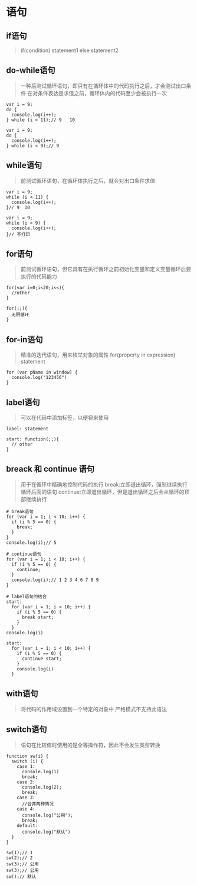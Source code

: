 # 语句

##  if语句

> if(condition) statement1 else statement2

## do-while语句

> 一种后测试循环语句，即只有在循环体中的代码执行之后，才会测试出口条件
在对条件表达是求值之前，循环体内的代码至少会被执行一次

```
var i = 9;
do {
  console.log(i++);
} while (i < 11);// 9   10

var i = 9;
do {
  console.log(i++);
} while (i < 9);// 9
```

## while语句

> 前测试循环语句，在循环体执行之后，就会对出口条件求值

```
var i = 9;
while (i < 11) {
  console.log(i++);
}// 9  10

var i = 9;
while (i < 9) {
  console.log(i++);
}// 不打印
```

## for语句

> 前测试循环语句，但它具有在执行循环之前初始化变量和定义变量循环后要执行的代码能力

```
for(var i=0;i<20;i<<){
  //other
}

for(;;){
  无限循环
}
```

## for-in语句

> 精准的迭代语句，用来枚举对象的属性
for(property in expression) statement

```
for (var pName in window) {
  console.log("123456")
}
```

## label语句

> 可以在代码中添加标签，以便将来使用

```
label: statement

start: function(;;){
  // other
}
```

## breack 和 continue 语句

> 用于在循环中精确地控制代码的执行
break:立即退出循环，强制继续执行循环后面的语句
continue:立即退出循环，但是退出循环之后会从循环的顶部继续执行

```
# break语句
for (var i = 1; i < 10; i++) {
  if (i % 5 == 0) {
    break;
  }
}
console.log(i);// 5
```
```
# continue语句
for (var i = 1; i < 10; i++) {
  if (i % 5 == 0) {
    continue;
  }
  console.log(i);// 1 2 3 4 6 7 8 9
}
```

```
# label语句的结合
start:
  for (var i = 1; i < 10; i++) {
    if (i % 5 == 0) {
      break start;
    }
  }
console.log(i)

start:
  for (var i = 1; i < 10; i++) {
    if (i % 5 == 0) {
      continue start;
    }
    console.log(i)
  }
```

## with语句

> 将代码的作用域设置到一个特定的对象中
> 严格模式不支持此语法

## switch语句

> 语句在比较值时使用的是全等操作符，因此不会发生类型转换

```
function sw(i) {
  switch (i) {
    case 1:
      console.log(1)
      break;
    case 2:
      console.log(2);
      break;
    case 3:
      //合并两种情况
    case 4:
      console.log("公用");
      break;
    default:
      console.log("默认")
  }
}

sw(1);// 1
sw(2);// 2
sw(3);// 公用
sw(3);// 公用
sw();// 默认
```